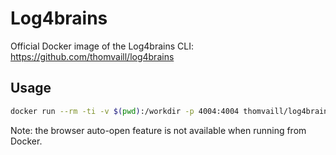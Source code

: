 # Log4brains

Official Docker image of the Log4brains CLI: <https://github.com/thomvaill/log4brains>

## Usage

```bash
docker run --rm -ti -v $(pwd):/workdir -p 4004:4004 thomvaill/log4brains help
```

Note: the browser auto-open feature is not available when running from Docker.
